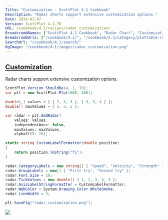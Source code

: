 ```yaml
---
Title: "Customization - ScottPlot 4.1 Cookbook"
Description: "Radar charts support extensive customization options."
Date: 2024-01-07
Version: ScottPlot 4.1.70
URL: /cookbook/4.1/recipes/radar_customization/
BreadcrumbNames: ["ScottPlot 4.1 Cookbook", "Radar Chart", "Customization"]
BreadcrumbUrls: ["/cookbook/4.1/", "/cookbook/4.1/category/plottable-radar", "/cookbook/4.1/recipes/radar_customization/"]
SearchUrl: "/cookbook/4.1/search/"
OgImage: "/cookbook/4.1/images/radar_customization.png"
---
```


<h2><a id='customization' href='/cookbook/4.1/recipes/radar_customization/'>Customization</a></h2>

Radar charts support extensive customization options.

```cs
ScottPlot.Version.ShouldBe(4, 1, 70);
var plt = new ScottPlot.Plot(600, 400);

double[,] values = { { 2, 4, 3 }, { 3, 3, 4 } };
double[] maxValues = { 5, 5, 5 };

var radar = plt.AddRadar(
    values: values,
    independentAxes: false,
    maxValues: maxValues,
    alphafill: 20);

static string CustomLabelFormatter(double position)
{
    return position.ToString("f1");
}

radar.CategoryLabels = new string[] { "Speed", "Velocity", "Strength" };
radar.GroupLabels = new[] { "First try", "Second try" };
radar.Font.Size = 10;
radar.TickValues = new double[] { 1, 2, 3, 4, 5 };
radar.AxisLabelStringFormatter = CustomLabelFormatter;
radar.WebColor = System.Drawing.Color.WhiteSmoke;
radar.LineWidth = 3;

plt.SaveFig("radar_customization.png");
```

<img src='../../images/radar_customization.png' class='d-block mx-auto my-5' />


